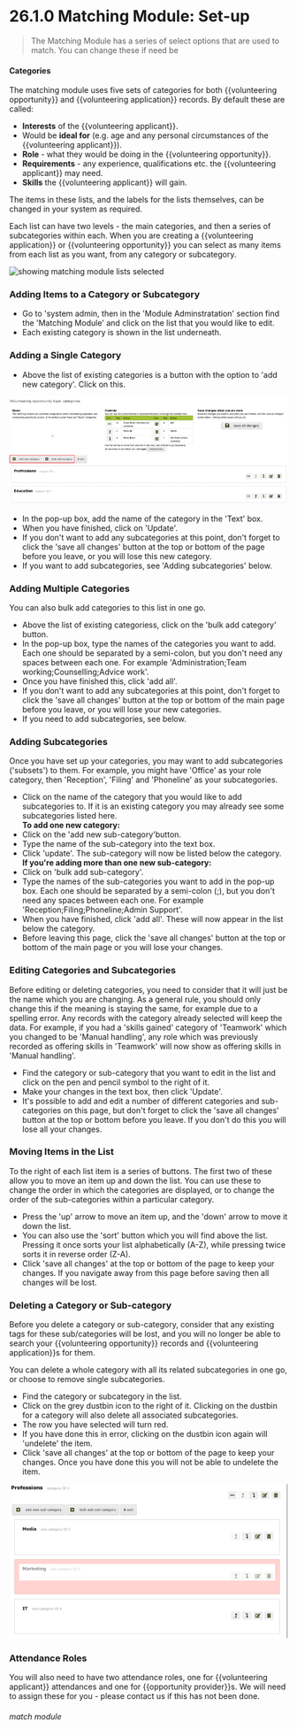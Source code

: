 # 26.1.0 Matching Module: Set-up

> The Matching Module has a series of select options that are used to match. You can change these if need be

#### Categories

The matching module uses five sets of categories for both {{volunteering opportunity}} and {{volunteering application}} records.  By default these are called:

- **Interests** of the {{volunteering applicant}}.
- Would be **ideal for** (e.g. age and any personal circumstances of the {{volunteering applicant}}).
- **Role** - what they would be doing in the {{volunteering opportunity}}.
- **Requirements** - any experience, qualifications etc. the {{volunteering applicant}} may need.
- **Skills** the {{volunteering applicant}} will gain.

The items in these lists, and the labels for the lists themselves, can be changed in your system as required.

Each list can have two levels - the main categories, and then a series of subcategories within each. When you are creating a {{volunteering application}} or {{volunteering opportunity}} you can select as many items from each list as you want, from any category or subcategory.

![showing matching module lists selected](26.1a.png)


### Adding Items to a Category or Subcategory

- Go to 'system admin, then in the 'Module Adminstratation' section find the 'Matching Module' and click on the list that you would like to edit. 
- Each existing category is shown in the list underneath.

### Adding a Single Category

- Above the list of existing categories is a button with the option to 'add new category'. Click on this.

![Adding a New Category](26.1.0a.png)

- In the pop-up box, add the name of the category in the 'Text' box.
- When you have finished, click on 'Update'. 
- If you don't want to add any subcategories at this point, don't forget to click the 'save all changes' button at the top or bottom of the page before you leave, or you will lose this new category.
- If you want to add subcategories, see 'Adding subcategories' below.

### Adding Multiple Categories

You can also bulk add categories to this list in one go. 
- Above the list of existing categoriess, click on the 'bulk add category' button.
- In the pop-up box, type the names of the categories you want to add. Each one should be separated by a semi-colon, but you don't need any spaces between each one. For example 'Administration;Team working;Counselling;Advice work'. 
- Once you have finished this, click 'add all'. 
- If you don't want to add any subcategories at this point, don't forget to click the 'save all changes' button at the top or bottom of the main page before you leave, or you will lose your new categories.
- If you need to add subcategories, see below.

### Adding Subcategories

Once you have set up your categories, you may want to add subcategories ('subsets') to them. For example, you might have 'Office' as your role category, then 'Reception', 'Filing' and 'Phoneline' as your subcategories. 
- Click on the name of the category that you would like to add subcategories to. If it is an existing category you may already see some subcategories listed here.  
**To add one new category:**
- Click on the 'add new sub-category'button.
- Type the name of the sub-category into the text box.
- Click 'update'. The sub-category will now be listed below the category.  
**If you're adding more than one new sub-category:**
- Click on 'bulk add sub-category'. 
- Type the names of the sub-categories you want to add in the pop-up box. Each one should be separated by a semi-colon (;), but you don't need any spaces between each one. For example 'Reception;Filing;Phoneline;Admin Support'.  
- When you have finished, click 'add all'. These will now appear in the list below the category.
- Before leaving this page, click the 'save all changes' button at the top or bottom of the main page or you will lose your changes.

### Editing Categories and Subcategories

Before editing or deleting categories, you need to consider that it will just be the name which you are changing. As a general rule, you should only change this if the meaning is staying the same, for example due to a spelling error. Any records with the category already selected will keep the data. For example, if you had a 'skills gained' category of 'Teamwork' which you changed to be 'Manual handling', any role which was previously recorded as offering skills in 'Teamwork' will now show as offering skills in 'Manual handling'.  

- Find the category or sub-category that you want to edit in the list and click on the pen and pencil symbol to the right of it. 
- Make your changes in the text box, then click 'Update'.
- It's possible to add and edit a number of different categories and sub-categories on this page, but don't forget to click the 'save all changes' button at the top or bottom before you leave. If you don't do this you will lose all your changes.


### Moving Items in the List

To the right of each list item is a series of buttons. The first two of these allow you to move an item up and down the list. You can use these to change the order in which the categories are displayed, or to change the order of the sub-categories within a particular category. 
- Press the 'up' arrow to move an item up, and the 'down' arrow to move it down the list.
- You can also use the 'sort' button which you will find above the list. Pressing it once sorts your list alphabetically (A-Z), while pressing twice sorts it in reverse order (Z-A).
- Click 'save all changes' at the top or bottom of the page to keep your changes. If you navigate away from this page before saving then all changes will be lost.

### Deleting a Category or Sub-category

Before you delete a category or sub-category, consider that any existing tags for these sub/categories will be lost, and you will no longer be able to search your {{volunteering opportunity}} records and {{volunteering application}}s for them.

You can delete a whole category with all its related subcategories in one go, or choose to remove single subcategories.

- Find the category or subcategory in the list. 
- Click on the grey dustbin icon to the right of it. Clicking on the dustbin for a category will also delete all associated subcategories. 
- The row you have selected will turn red. 
- If you have done this in error, clicking on the dustbin icon again will 'undelete' the item.
- Click 'save all changes' at the top or bottom of the page to keep your changes. Once you have done this you will not be able to undelete the item.

![Deleted Item](26.1.0b.png)


### Attendance Roles

You will also need to have two attendance roles, one for {{volunteering applicant}} attendances and one for {{opportunity provider}}s.  We will need to assign these for you - please contact us if this has not been done.

###### match module


